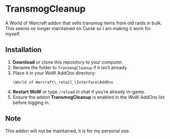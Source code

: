 # TransmogCleanup

A World of Warcraft addon that sells transmog items from old raids in bulk.
This seems no longer maintained on Curse so I am making it work for myself.

## Installation

1. **Download** or clone this repository to your computer.
2. Rename the folder to `TransmogCleanup` if it isn’t already.
3. Place it in your WoW AddOns directory:
   ```
   \World of Warcraft\_retail_\Interface\AddOns
   ```
4. **Restart WoW** or type `/reload` in chat if you’re already in-game.
5. Ensure the addon **TransmogCleanup** is enabled in the WoW AddOns list before logging in.

## Note

This addon will not be maintained, it is for my personal use.